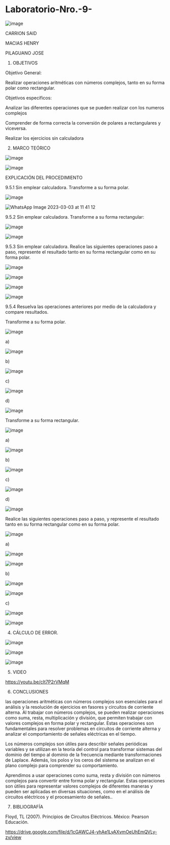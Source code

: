 # Laboratorio-Nro.-9-

![image](https://user-images.githubusercontent.com/116677175/222770047-021129de-07e2-4f32-be49-74dca716c012.png)

CARRION SAID

MACIAS HENRY

PILAGUANO JOSE

1. OBJETIVOS 

Objetivo General: 

Realizar operaciones aritméticas con números complejos, tanto en su forma polar como rectangular.

Objetivos especificos: 

Analizar las diferentes operaciones que se pueden realizar con los numeros complejos

Comprender de forma correcta la conversión de polares a rectangulares y viceversa.

Realizar los ejercicios sin calculadora

2. MARCO TEÓRICO

![image](https://user-images.githubusercontent.com/116677175/222779536-70d88871-c6f0-4075-893d-c4e5802b59ce.png)

![image](https://user-images.githubusercontent.com/116677175/222779582-255aa111-45eb-4900-8d6b-11129b7466ef.png)

EXPLICACIÓN DEL PROCEDIMIENTO

9.5.1 Sin emplear calculadora. Transforme a su forma polar.

![image](https://user-images.githubusercontent.com/116677175/222781281-84da299b-e6f6-4e40-b1bd-cd3f03cafe5a.png)

![WhatsApp Image 2023-03-03 at 11 41 12](https://user-images.githubusercontent.com/116677175/222777253-19136f78-4645-48ae-84ad-b9c78f236ed3.jpeg)

9.5.2 Sin emplear calculadora. Transforme a su forma rectangular:

![image](https://user-images.githubusercontent.com/116677175/222781358-e4dd04d1-06c1-4e42-b502-b703ab92148a.png)

![image](https://user-images.githubusercontent.com/116677175/222803297-ee15fd29-2154-4250-8b0e-a2d73697d130.png)

9.5.3 Sin emplear calculadora. Realice las siguientes operaciones paso a paso, represente el resultado tanto en su forma rectangular como en su forma polar.

![image](https://user-images.githubusercontent.com/116677175/222781463-0bc54e07-5e34-468f-8e1f-a179739540c9.png)

![image](https://user-images.githubusercontent.com/116677175/222786182-41cf392a-26dc-435a-856f-0dd3ea9df088.png)

![image](https://user-images.githubusercontent.com/116677175/222786242-6cf1cc11-96d2-4b2b-add3-1734ae01009e.png)

![image](https://user-images.githubusercontent.com/116677175/222786306-d240e7b8-c675-4318-bd09-d56401ad1031.png)

9.5.4 Resuelva las operaciones anteriores por medio de la calculadora y compare
resultados.

Transforme a su forma polar.

![image](https://user-images.githubusercontent.com/116677175/222778608-37509d6d-2e49-40ef-bc09-8e25097a503b.png)

a) 

![image](https://user-images.githubusercontent.com/116677175/222778667-fb7facab-a167-4a1f-a013-008c34b207e1.png)

b) 

![image](https://user-images.githubusercontent.com/116677175/222778751-25a127fe-9801-4101-91f3-b6c22e77b7d2.png)

c) 

![image](https://user-images.githubusercontent.com/116677175/222778846-7ea28d1e-3e56-4f3c-b5f7-36b3ae434467.png)

d) 

![image](https://user-images.githubusercontent.com/116677175/222778944-2f88fea7-3edf-434c-8d60-091ea4b345b6.png)

Transforme a su forma rectangular.

![image](https://user-images.githubusercontent.com/116677175/222779091-b3c204c2-147b-4f14-a9cb-ae79f8908d95.png)

a) 

![image](https://user-images.githubusercontent.com/116677175/222779168-3765d055-c1d7-403a-bc93-4cd32981515b.png)

b) 

![image](https://user-images.githubusercontent.com/116677175/222779220-46e75b7d-41ce-4994-bfed-f8fea5e6d110.png)

c) 

![image](https://user-images.githubusercontent.com/116677175/222779288-89054256-04a6-4249-8f2e-78a1d079d1b7.png)

d) 

![image](https://user-images.githubusercontent.com/116677175/222779335-76694e65-c7c4-4e13-bc27-7829f81fe89a.png)

Realice las siguientes operaciones paso a paso, y represente el resultado tanto en su forma rectangular como en su forma polar.

![image](https://user-images.githubusercontent.com/116677175/222779426-fd6e9be3-63bb-49f0-9b78-9259727f75fa.png)

a) 

![image](https://user-images.githubusercontent.com/116677175/222779642-45919fe7-ca81-4df5-93ac-6af569181e31.png)

![image](https://user-images.githubusercontent.com/116677175/222779712-61feeeed-bf20-4770-a2c7-4ee50fe5be53.png)

b) 

![image](https://user-images.githubusercontent.com/116677175/222779765-3d3021c4-d2b8-4905-91b1-43542bfb26bd.png)

![image](https://user-images.githubusercontent.com/116677175/222779817-b7ae7629-2bf7-474b-9586-0a0b0bc6c055.png)

c) 

![image](https://user-images.githubusercontent.com/116677175/222779888-241d0771-bf12-4c9b-bd0e-ecc3b2f83b07.png)

![image](https://user-images.githubusercontent.com/116677175/222779937-d4811ff9-0e9f-4d82-a119-c885bd9af195.png)

4. CÁLCULO DE ERROR.

![image](https://user-images.githubusercontent.com/116677175/222780038-6487191e-7821-42f6-8aa2-1b973f5509c9.png)

![image](https://user-images.githubusercontent.com/116677175/222780121-83ae796d-fa8a-4313-8c9e-415faf9c4c84.png)

![image](https://user-images.githubusercontent.com/116677175/222780190-f3f945b6-4ce6-434e-8bc6-c0f9a5c4c5a3.png)

5. VIDEO

https://youtu.be/cIt7P2rVMqM

6. CONCLUSIONES

las operaciones aritméticas con números complejos son esenciales para el análisis y la resolución de ejercicios en fasores y circuitos de corriente alterna. Al trabajar con números complejos, se pueden realizar operaciones como suma, resta, multiplicación y división, que permiten trabajar con valores complejos en forma polar y rectangular. Estas operaciones son fundamentales para resolver problemas en circuitos de corriente alterna y analizar el comportamiento de señales eléctricas en el tiempo.

Los números complejos son útiles para describir señales periódicas variables y se utilizan en la teoría del control para transformar sistemas del dominio del tiempo al dominio de la frecuencia mediante transformaciones de Laplace. Además, los polos y los ceros del sistema se analizan en el plano complejo para comprender su comportamiento.

Aprendimos a usar operaciones como suma, resta y división con números complejos para convertir entre forma polar y rectangular. Estas operaciones son útiles para representar valores complejos de diferentes maneras y pueden ser aplicadas en diversas situaciones, como en el análisis de circuitos eléctricos y el procesamiento de señales..

7. BIBLIOGRAFÍA

Floyd, TL (2007). Principios de Circuitos Eléctricos. México: Pearson Educación. 

https://drive.google.com/file/d/1cGAWCJ4-yhAe1LyAXvmOeUhEmQVLy-zv/view
